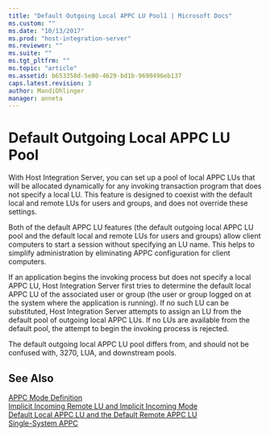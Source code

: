 ```yaml
---
title: "Default Outgoing Local APPC LU Pool1 | Microsoft Docs"
ms.custom: ""
ms.date: "10/13/2017"
ms.prod: "host-integration-server"
ms.reviewer: ""
ms.suite: ""
ms.tgt_pltfrm: ""
ms.topic: "article"
ms.assetid: b653358d-5e80-4629-bd1b-9690496eb137
caps.latest.revision: 3
author: MandiOhlinger
manager: anneta
---
```

# Default Outgoing Local APPC LU Pool
With Host Integration Server, you can set up a pool of local APPC LUs that will be allocated dynamically for any invoking transaction program that does not specify a local LU. This feature is designed to coexist with the default local and remote LUs for users and groups, and does not override these settings.  
  
 Both of the default APPC LU features (the default outgoing local APPC LU pool and the default local and remote LUs for users and groups)  allow client computers to start a session without specifying an LU name. This helps to simplify administration by eliminating APPC configuration for client computers.  
  
 If an application begins the invoking process but does not specify a local APPC LU, Host Integration Server first tries to determine the default local APPC LU of the associated user or group (the user or group logged on at the system where the application is running). If no such LU can be substituted, Host Integration Server attempts to assign an LU from the default pool of outgoing local APPC LUs. If no LUs are available from the default pool, the attempt to begin the invoking process is rejected.  
  
 The default outgoing local APPC LU pool differs from, and should not be confused with, 3270, LUA, and downstream pools.  
  
## See Also  
 [APPC Mode Definition](../core/appc-mode-definition.md)   
 [Implicit Incoming Remote LU and Implicit Incoming Mode](../core/implicit-incoming-remote-lu-and-implicit-incoming-mode.md)   
 [Default Local APPC LU and the Default Remote APPC LU](../core/default-local-appc-lu-and-the-default-remote-appc-lu.md)   
 [Single-System APPC](../core/single-system-appc.md)